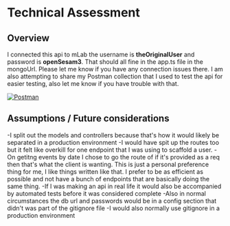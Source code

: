 # Technical Assessment

## Overview
I connected this api to mLab the username is **theOriginalUser** and password is **openSesam3**. That should all fine in the app.ts file in the mongoUrl. Please let me know if you have any connection issues there. I am also attempting to share my Postman collection that I used to test the api for easier testing, also let me know if you have trouble with that.

[![Postman](https://run.pstmn.io/button.svg)](https://app.getpostman.com/run-collection/23618d327166f600c168)

## Assumptions / Future considerations
-I split out the models and controllers because that's how it would likely be separated in a production environment
  -I would have spit up the routes too but it felt like overkill for one endpoint that I was using to scaffold a user.
-On getitng events by date I chose to go the route of if it's provided as a req then that's what the client is wanting. This is just a personal preference thing for me, I like things written like that. I prefer to be as efficient as possible and not have a bunch of endpoints that are basically doing the same thing.
-If I was making an api in real life it would also be accompanied by automated tests before it was considered complete
-Also in normal circumstances the db url and passwords would be in a config section that didn't was part of the gitignore file
  -I would also normally use gitignore in a production environment

